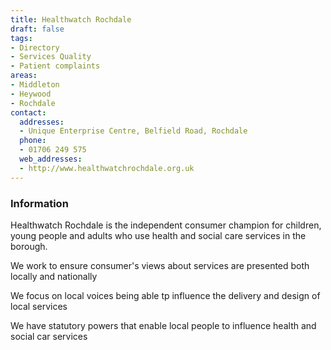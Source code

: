 ```yaml
---
title: Healthwatch Rochdale
draft: false
tags:
- Directory
- Services Quality
- Patient complaints
areas:
- Middleton
- Heywood
- Rochdale
contact:
  addresses:
  - Unique Enterprise Centre, Belfield Road, Rochdale
  phone:
  - 01706 249 575
  web_addresses:
  - http://www.healthwatchrochdale.org.uk
---
```


### Information
Healthwatch Rochdale is the independent consumer champion for children, young people and adults who use health and social care services in the borough.

We work to ensure consumer's views about services are presented both locally and nationally

We focus on local voices being able tp influence the delivery and design of local services

We have statutory powers that enable local people to influence health and social car services


